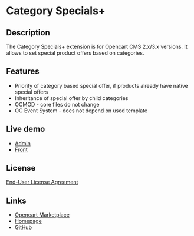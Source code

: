 # Category Specials+

## Description
The Category Specials+ extension is for Opencart CMS 2.x/3.x versions. It allows to set special product offers based on categories.

## Features
* Priority of category based special offer, if products already have native special offers
* Inheritance of special offer by child categories
* OCMOD - core files do not change
* OC Event System - does not depend on used template

## Live demo
* [Admin](http://ocmod.freevar.com/oc3020/a/admin/index.php?route=extension/module/category_specials)
* [Front](http://ocmod.freevar.com/oc3020/a)

## License
[End-User License Agreement](https://git.io/JT9YW)

## Links
* [Opencart Marketplace](https://www.opencart.com/index.php?route=marketplace/extension/info&extension_id=40385)
* [Homepage](https://underr.space/en/notes/projects/project-0026.html)
* [GitHub](https://git.io/JU29Z)

